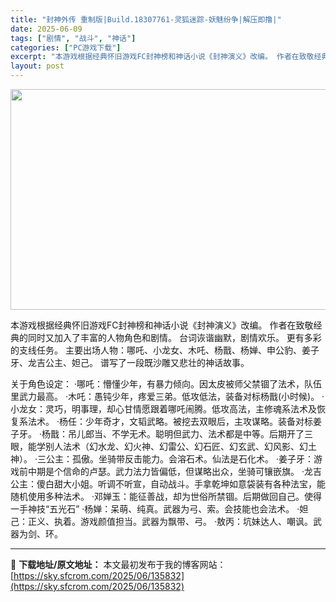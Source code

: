 ```yaml
---
title: "封神外传 重制版|Build.18307761-灵狐迷踪-妖魅纷争|解压即撸|"
date: 2025-06-09
tags: ["剧情", "战斗", "神话"]
categories: ["PC游戏下载"]
excerpt: "本游戏根据经典怀旧游戏FC封神榜和神话小说《封神演义》改编。 作者在致敬经典的同时又加入了丰富的人物角色和剧情。 台词诙谐幽默，剧情欢乐。 更有多彩的支线任务。 主要出场人物：哪吒、小龙女、木吒、杨戬、杨婵、申公豹、姜子牙、龙吉公主、妲己。 谱写了一段既沙雕又悲壮的神话故事。 关于角色设定： ·哪吒&hellip;"
layout: post
---
```


<img class="aligncenter size-full wp-image-135833" src="https://sky.sfcrom.com/wp-content/uploads/2025/06/2025060912094985.webp" alt="" width="616" height="353" />

本游戏根据经典怀旧游戏FC封神榜和神话小说《封神演义》改编。
作者在致敬经典的同时又加入了丰富的人物角色和剧情。
台词诙谐幽默，剧情欢乐。
更有多彩的支线任务。
主要出场人物：哪吒、小龙女、木吒、杨戬、杨婵、申公豹、姜子牙、龙吉公主、妲己。
谱写了一段既沙雕又悲壮的神话故事。

关于角色设定：
·哪吒：懵懂少年，有暴力倾向。因太皮被师父禁锢了法术，队伍里武力最高。
·木吒：愚钝少年，疼爱三弟。低攻低法，装备对标杨戬(小时候)。
·小龙女：灵巧，明事理，却心甘情愿跟着哪吒闹腾。低攻高法，主修魂系法术及恢复系法术。
·杨任：少年奇才，文韬武略。被挖去双眼后，主攻谋略。装备对标姜子牙。
·杨戬：吊儿郎当、不学无术。聪明但武力、法术都是中等。后期开了三眼，能学别人法术（幻水龙、幻火神、幻雷公、幻石匠、幻玄武、幻风影、幻土神）。
·三公主：孤傲。坐骑带反击能力。会溶石术。仙法是石化术。
·姜子牙：游戏前中期是个信命的卢瑟。武力法力皆偏低，但谋略出众，坐骑可镶嵌旗。
·龙吉公主：傻白甜大小姐。听调不听宣，自动战斗。手拿乾坤如意袋装有各种法宝，能随机使用多种法术。
·邓婵玉：能征善战，却为世俗所禁锢。后期做回自己。使得一手神技“五光石”
·杨婵：呆萌、纯真。武器为弓、索。会技能也会法术。
·妲己：正义、执着。游戏颜值担当。武器为飘带、弓。
·敖丙：坑妹达人、嘲讽。武器为剑、环。

---
📖 **下载地址/原文地址：** 本文最初发布于我的博客网站：[https://sky.sfcrom.com/2025/06/135832](https://sky.sfcrom.com/2025/06/135832)
